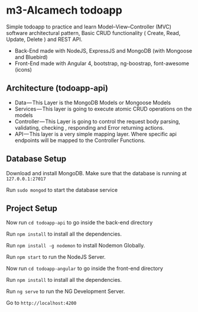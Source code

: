 # m3-Alcamech todoapp

Simple todoapp to practice and learn Model–View–Controller (MVC) software architectural pattern, Basic CRUD functionality ( Create, Read, Update, Delete ) and REST API.
 - Back-End made with NodeJS, ExpressJS and MongoDB (with Mongoose and Bluebird)
 - Front-End made with Angular 4, bootstrap, ng-boostrap, font-awesome (icons)

## Architecture (todoapp-api)
  - Data — This Layer is the MongoDB Models or Mongoose Models
  - Services — This layer is going to execute atomic CRUD operations on the models
  - Controller — This Layer is going to control the request body parsing, validating, checking , responding and Error returning actions.
  - API — This layer is a very simple mapping layer. Where specific api endpoints will be mapped to the Controller Functions.

## Database Setup

Download and install MongoDB.
Make sure that the database is running at `127.0.0.1:27017`

Run `sudo mongod` to start the database service

## Project Setup

Now run `cd todoapp-api` to go inside the back-end directory

Run `npm install` to install all the dependencies.

Run `npm install -g nodemon` to install Nodemon Globally.

Run `npm start` to run the NodeJS Server.

Now run `cd todoapp-angular` to go inside the front-end directory

Run `npm install` to install all the dependencies.

Run `ng serve` to run the NG Development Server.

Go to `http://localhost:4200`
